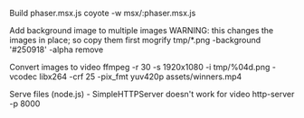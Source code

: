 
Build phaser.msx.js
  coyote -w msx/:phaser.msx.js

Add background image to multiple images
  WARNING: this changes the images in place; so copy them first
  mogrify tmp/*.png -background '#250918' -alpha remove

Convert images to video
  ffmpeg -r 30 -s 1920x1080 -i tmp/%04d.png -vcodec libx264 -crf 25 -pix_fmt yuv420p assets/winners.mp4

Serve files (node.js) - SimpleHTTPServer doesn't work for video
  http-server -p 8000
